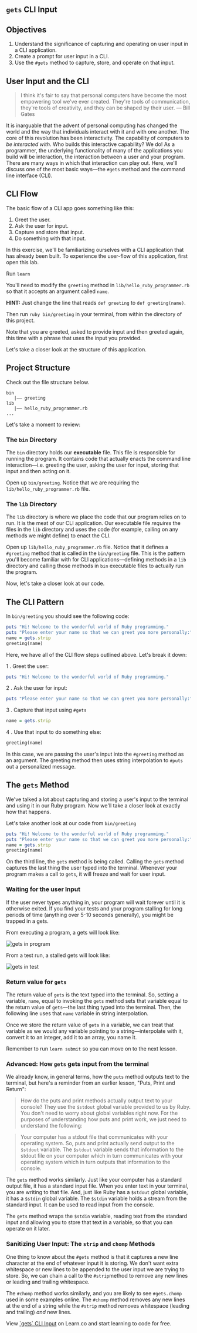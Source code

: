 ## `gets` CLI Input

## Objectives
1. Understand the significance of capturing and operating on user input in a CLI application.
2. Create a prompt for user input in a CLI.
3. Use the `#gets` method to capture, store, and operate on that input.

## User Input and the CLI
>I think it's fair to say that personal computers have become the most empowering tool we've ever created. They're tools of communication, they're tools of creativity, and they can be shaped by their user. –– Bill Gates

It is inarguable that the advent of personal computing has changed the world and the way that individuals interact with it and with one another. The core of this revolution has been interactivity. The capability of computers to *be interacted with*. Who builds this interactive capability? We do! As a programmer, the underlying functionality of many of the applications you build will be interaction, the interaction between a user and your program. There are many ways in which that interaction can play out. Here, we'll discuss one of the most basic ways––the `#gets` method and the command line interface (CLI).  

## CLI Flow
The basic flow of a CLI app goes something like this:

1. Greet the user.
2. Ask the user for input.
3. Capture and store that input.
4. Do something with that input.

In this exercise, we'll be familiarizing ourselves with a CLI application that has already been built. To experience the user-flow of this application, first open this lab.

Run `learn` 

You'll need to modify the `greeting` method in `lib/hello_ruby_programmer.rb` so
that it accepts an argument called `name`.

**HINT:** Just change the line that reads `def greeting` to `def greeting(name)`.

Then run `ruby bin/greeting` in your terminal, from within the directory of this project.

Note that you are greeted, asked to provide input and then greeted again, this time with a phrase that uses the input you provided.

Let's take a closer look at the structure of this application.


## Project Structure
Check out the file structure below.

```
bin
   |–– greeting
lib
   |–– hello_ruby_programmer.rb
...
```  

Let's take a moment to review:

### The `bin` Directory
The `bin` directory holds our **executable** file. This file is responsible for running the program. It contains code that actually enacts the command line interaction––i.e. greeting the user, asking the user for input, storing that input and then acting on it.

Open up `bin/greeting`. Notice that we are requiring the `lib/hello_ruby_programmer.rb` file.

### The `lib` Directory
The `lib` directory is where we place the code that our program relies on to run. It is the meat of our CLI application. Our executable file *requires* the files in the `lib` directory and uses the code (for example, calling on any methods we might define) to enact the CLI.

Open up `lib/hello_ruby_programmer.rb` file. Notice that it defines a `#greeting` method that is called in the `bin/greeting` file. This is the pattern you'll become familiar with for CLI applications––defining methods in a `lib` directory and calling those methods in `bin` executable files to actually run the program.

Now, let's take a closer look at our code.

## The CLI Pattern
In `bin/greeting` you should see the following code:

```ruby
puts "Hi! Welcome to the wonderful world of Ruby programming."
puts "Please enter your name so that we can greet you more personally:"
name = gets.strip
greeting(name)
```

Here, we have all of the CLI flow steps outlined above. Let's break it down:

1 . Greet the user:

```ruby
puts "Hi! Welcome to the wonderful world of Ruby programming."
```

2 . Ask the user for input:

```ruby
puts "Please enter your name so that we can greet you more personally:"
```

3 . Capture that input using `#gets`

```ruby
name = gets.strip
```

4 . Use that input to do something else:

```ruby
greeting(name)
```

In this case, we are passing the user's input into the `#greeting` method as an argument. The greeting method then uses string interpolation to `#puts` out a personalized message.


## The `gets` Method
We've talked a lot about capturing and storing a user's input to the terminal and using it in our Ruby program. Now we'll take a closer look at exactly how that happens.

Let's take another look at our code from `bin/greeting`

```ruby
puts "Hi! Welcome to the wonderful world of Ruby programming."
puts "Please enter your name so that we can greet you more personally:"
name = gets.strip
greeting(name)
```

On the third line, the `gets` method is being called. Calling the `gets` method captures the last thing the user typed into the terminal. Whenever your program makes a call to `gets`, it will freeze and wait for user input.

### Waiting for the user Input
If the user never types anything in, your program will wait forever until it is otherwise exited. If you find your tests and your program stalling for long periods of time (anything over 5-10 seconds generally), you might be trapped in a gets.

From executing a program, a gets will look like:

![gets in program](https://dl.dropboxusercontent.com/s/ezddrtyotw5ahow/2015-09-10%20at%2012.12%20PM.png)

From a test run, a stalled gets will look like:

![gets in test](https://dl.dropboxusercontent.com/s/tijh1wyuvdfz11a/2015-09-10%20at%2012.13%20PM.png)

### Return value for `gets`
The return value of `gets` is the text typed into the terminal. So, setting a variable, `name`, equal to invoking the `gets` method sets that variable equal to the return value of `gets`––the last thing typed into the terminal. Then, the following line uses that `name` variable in string interpolation.

Once we store the return value of `gets` in a variable, we can treat that variable as we would any variable pointing to a string––interpolate with it, convert it to an integer, add it to an array, you name it.

Remember to run `learn submit` so you can move on to the next lesson. 

### Advanced: How `gets` gets input from the terminal
We already know, in general terms, how the `puts` method outputs text to the terminal, but here's a reminder from an earlier lesson, "Puts, Print and Return":

>How do the puts and print methods actually output text to your console? They use the `$stdout` global variable provided to us by Ruby. You don't need to worry about global variables right now. For the purposes of understanding how puts and print work, we just need to understand the following:

>Your computer has a stdout file that communicates with your operating system. So, puts and print actually send output to the `$stdout` variable. The `$stdout` variable sends that information to the stdout file on your computer which in turn communicates with your operating system which in turn outputs that information to the console.

The `gets` method works similarly. Just like your computer has a standard output file, it has a standard input file. When you enter text in your terminal, you are writing to that file. And, just like Ruby has a `$stdout` global variable, it has a `$stdin` global variable. The `$stdin` variable holds a stream from the standard input. It can be used to read input from the console.

The `gets` method wraps the `$stdin` variable, reading text from the standard input and allowing you to store that text in a variable, so that you can operate on it later.

### Sanitizing User Input: The `strip` and `chomp` Methods
One thing to know about the `#gets` method is that it captures a new line character at the end of whatever input it is storing. We don't want extra whitespace or new lines to be appended to the user input we are trying to store. So, we can chain a call to the `#strip`method to remove any new lines or leading and trailing whitespace.

The `#chomp` method works similarly, and you are likely to see `#gets.chomp` used in some examples online. The `#chomp` method removes any new lines at the end of a string while the `#strip` method removes whitespace (leading and trailing) *and* new lines.

<p data-visibility='hidden'>View <a href='https://learn.co/lessons/ruby-gets-input' title='gets CLI Input'>`gets` CLI Input</a> on Learn.co and start learning to code for free.</p>
